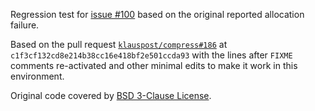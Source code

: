 Regression test for [issue
#100](https://github.com/mmcloughlin/avo/issues/100) based on the original
reported allocation failure.

Based on the pull request
[`klauspost/compress#186`](https://github.com/klauspost/compress/pull/186) at
`c1f3cf132cd8e214b38cc16e418bf2e501ccda93` with the lines after `FIXME`
comments re-activated and other minimal edits to make it work in this
environment.

Original code covered by [BSD 3-Clause License](LICENSE).
